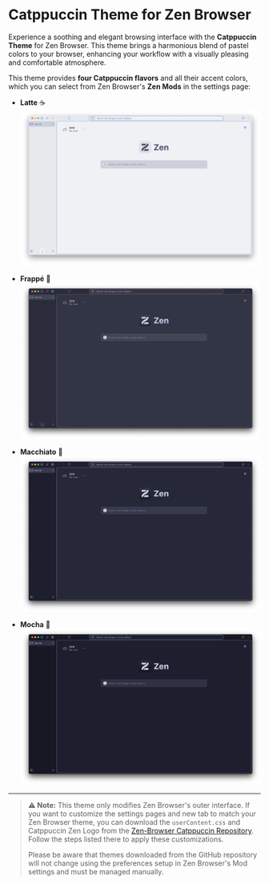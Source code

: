 # Catppuccin Theme for Zen Browser

Experience a soothing and elegant browsing interface with the **Catppuccin Theme** for Zen Browser. This theme brings a harmonious blend of pastel colors to your browser, enhancing your workflow with a visually pleasing and comfortable atmosphere.

This theme provides **four Catppuccin flavors** and all their accent colors, which you can select from Zen Browser's **Zen Mods** in the settings page:

- **Latte** ☕  
  ![Latte Preview](https://raw.githubusercontent.com/IAmJafeth/ZenMod-Catppuccin/refs/heads/main/assets/webp/latte.webp)

- **Frappé** 🥤  
  ![Frappé Preview](https://raw.githubusercontent.com/IAmJafeth/ZenMod-Catppuccin/refs/heads/main/assets/webp/frappe.webp)

- **Macchiato** 🍵  
  ![Macchiato Preview](https://raw.githubusercontent.com/IAmJafeth/ZenMod-Catppuccin/refs/heads/main/assets/webp/macchiato.webp)

- **Mocha** 🍫  
  ![Mocha Preview](https://raw.githubusercontent.com/IAmJafeth/ZenMod-Catppuccin/refs/heads/main/assets/webp/mocha.webp)

--- 

> **⚠️ Note:** This theme only modifies Zen Browser's outer interface. If you want to customize the settings pages and new tab to match your Zen Browser theme, you can download the `userContent.css` and Catppuccin Zen Logo from the [Zen-Browser Catppuccin Repository](https://github.com/catppuccin/zen-browser). Follow the steps listed there to apply these customizations.
> 
> Please be aware that themes downloaded from the GitHub repository will not change using the preferences setup in Zen Browser's Mod settings and must be managed manually.
